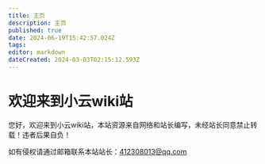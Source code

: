 ```yaml
---
title: 主页
description: 主页
published: true
date: 2024-06-19T15:42:57.024Z
tags: 
editor: markdown
dateCreated: 2024-03-03T02:15:12.593Z
---
```


# 欢迎来到小云wiki站
您好，欢迎来到小云wiki站，本站资源来自网络和站长编写，未经站长同意禁止转载！违者后果自负！

如有侵权请通过邮箱联系本站站长：412308013@qq.com

